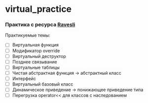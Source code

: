 # virtual_practice

### Практика с ресурса [Ravesli](https://ravesli.com/glava-12-itogovyj-test/#toc-2)

Практикуемые темы:
- [ ] Виртуальная функция
- [ ] Модификатор override
- [ ] Виртуальный деструктор
- [ ] Позднее связывание
- [ ] Виртуальные таблицы
- [ ] Чистая абстрактная функция -> абстрактный класс
- [ ] Интерфейс
- [ ] Виртуальный базовый класс
- [ ] Динамическое приведение -> понижающее приведение типа  
- [ ] Перегрузка operator<< для классов с наследованием
